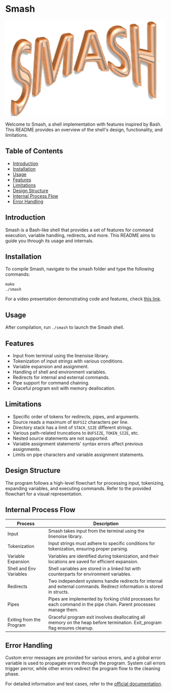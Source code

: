 <h1>Smash</h1><img src="https://raw.githubusercontent.com/GabrielFreeze/smash/main/Documentation/wordart.png" alt="Word Art: 'SMASH'" width="1080" height="300">
<p>Welcome to Smash, a shell implementation with features inspired by Bash. This README provides an overview of the shell's design, functionality, and limitations.</p><h2>Table of Contents</h2><ul><li><a target="_new" href="#introduction">Introduction</a></li><li><a target="_new" href="#installation">Installation</a></li><li><a target="_new" href="#usage">Usage</a></li><li><a target="_new" href="#features">Features</a></li><li><a target="_new" href="#limitations">Limitations</a></li><li><a target="_new" href="#design-structure">Design Structure</a></li><li><a target="_new" href="#internal-process-flow">Internal Process Flow</a></li><li><a target="_new" href="#error-handling">Error Handling</a></li></ul><h2>Introduction</h2><p>Smash is a Bash-like shell that provides a set of features for command execution, variable handling, redirects, and more. This README aims to guide you through its usage and internals.</p><h2>Installation</h2><p>To compile Smash, navigate to the smash folder and type the following commands:</p><pre><div class="bg-black rounded-md"><div class="p-4 overflow-y-auto"><code class="!whitespace-pre hljs language-bash">make
./smash
</code></div></div></pre><p>For a video presentation demonstrating code and features, check <a target="_new" href="https://drive.google.com/file/d/1f0WcD_KkJCcQujM76XKc8HkSopTeTjU9/view?usp=sharing">this link</a>.</p><h2>Usage</h2><p>After compilation, run <code>./smash</code> to launch the Smash shell.</p><h2>Features</h2><ul><li>Input from terminal using the linenoise library.</li><li>Tokenization of input strings with various conditions.</li><li>Variable expansion and assignment.</li><li>Handling of shell and environment variables.</li><li>Redirects for internal and external commands.</li><li>Pipe support for command chaining.</li><li>Graceful program exit with memory deallocation.</li></ul><h2>Limitations</h2><ul><li>Specific order of tokens for redirects, pipes, and arguments.</li><li>Source reads a maximum of <code>BUFSIZ</code> characters per line.</li><li>Directory stack has a limit of <code>STACK_SIZE</code> different strings.</li><li>Various path-related truncations to <code>BUFSIZE</code>, <code>TOKEN_SIZE</code>, etc.</li><li>Nested source statements are not supported.</li><li>Variable assignment statements' syntax errors affect previous assignments.</li><li>Limits on pipe characters and variable assignment statements.</li></ul><h2>Design Structure</h2><p>The program follows a high-level flowchart for processing input, tokenizing, expanding variables, and executing commands. Refer to the provided flowchart for a visual representation.</p><h2>Internal Process Flow</h2><table><thead><tr><th>Process</th><th>Description</th></tr></thead><tbody><tr><td>Input</td><td>Smash takes input from the terminal using the linenoise library.</td></tr><tr><td>Tokenization</td><td>Input strings must adhere to specific conditions for tokenization, ensuring proper parsing.</td></tr><tr><td>Variable Expansion</td><td>Variables are identified during tokenization, and their locations are saved for efficient expansion.</td></tr><tr><td>Shell and Env Variables</td><td>Shell variables are stored in a linked list with counterparts for environment variables.</td></tr><tr><td>Redirects</td><td>Two independent systems handle redirects for internal and external commands. Redirect information is stored in structs.</td></tr><tr><td>Pipes</td><td>Pipes are implemented by forking child processes for each command in the pipe chain. Parent processes manage them.</td></tr><tr><td>Exiting from the Program</td><td>Graceful program exit involves deallocating all memory on the heap before termination. Exit_program flag ensures cleanup.</td></tr></tbody></table><h2>Error Handling</h2><p>Custom error messages are provided for various errors, and a global error variable is used to propagate errors through the program. System call errors trigger perror, while other errors redirect the program flow to the cleaning phase.</p><p>For detailed information and test cases, refer to the <a href="https://github.com/GabrielFreeze/smash/tree/main/Documentation">official documentation</a>.</p>


